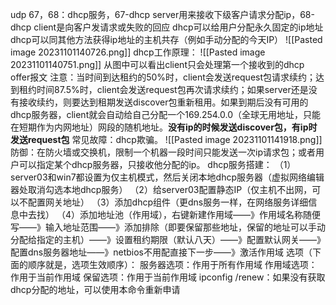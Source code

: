 udp
	67，68：dhcp服务，67-dhcp server用来接收下级客户请求分配ip，68-dhcp client是向客户发请求或失败的回应
	dhcp可以给用户分配永久固定的ip地址
	dhcp可以同其他方法获得ip地址的主机共存（例如手动分配的今天IP）
![[Pasted image 20231101140726.png]]
dhcp工作原理：
![[Pasted image 20231101140751.png]]
从图中可以看出client只会处理第一个接收到的dhcp offer报文
注意：当时间到达租约的50%时，client会发送request包请求续约；达到租约时间87.5%时，client会发送request包再次请求续约；如果server还是没有接收续约，则要达到租期发送discover包重新租用。如果到期后没有可用的dhcp服务器，client就会自动给自己分配一个169.254.0.0（全球无用地址，只能在短期作为内网地址）网段的随机地址。**没有ip的时候发送discover包，有ip时发送request包** 
常见故障：dhcp欺骗。
![[Pasted image 20231101141918.png]]
防御：在防火墙或交换机，限制一个机器一段时间只能发送一次ip请求包；或者用户可以指定某个dhcp服务器，只接收他分配的ip。
dhcp服务搭建：
（1）server03和win7都设置为仅主机模式，然后关闭本地dhcp服务器（虚拟网络编辑器处取消勾选本地dhcp服务）
（2）给server03配置静态IP（仅主机不出网，可以不配置网关地址）
（3）添加dhcp组件（更dns服务一样，在网络服务详细信息中去找）
（4）添加地址池（作用域），右键新建作用域——》作用域名称随便写——》输入地址范围——》添加排除（即要保留那些地址，保留的地址可以手动分配给指定的主机）——》设置租约期限（默认八天）——》配置默认网关——》配置dns服务器地址——》netbios不用配直接下一步——》激活作用域
选项（下面的顺序就是，选项生效顺序）：
	服务器选项：作用于所有作用域
	作用域选项：作用于当前作用域
	保留选项：作用于当前作用域
ipconfig /renew：如果没有获取dhcp分配的地址，可以使用本命令重新申请